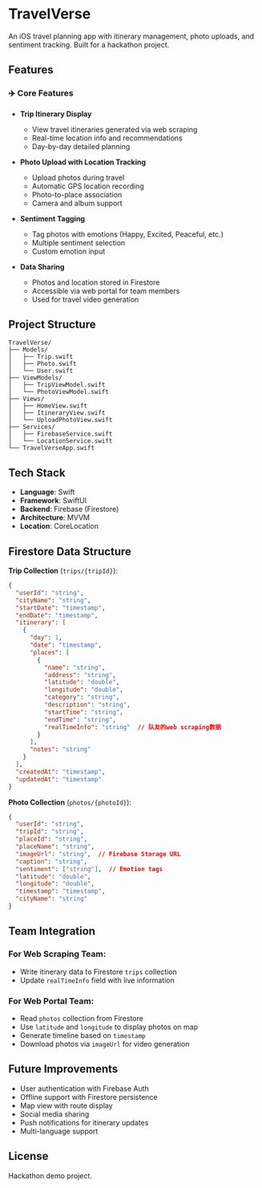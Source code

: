 # TravelVerse

An iOS travel planning app with itinerary management, photo uploads, and sentiment tracking. Built for a hackathon project.

## Features

### ✈️ Core Features
- **Trip Itinerary Display**
  - View travel itineraries generated via web scraping
  - Real-time location info and recommendations
  - Day-by-day detailed planning

- **Photo Upload with Location Tracking**
  - Upload photos during travel
  - Automatic GPS location recording
  - Photo-to-place association
  - Camera and album support

- **Sentiment Tagging**
  - Tag photos with emotions (Happy, Excited, Peaceful, etc.)
  - Multiple sentiment selection
  - Custom emotion input

- **Data Sharing**
  - Photos and location stored in Firestore
  - Accessible via web portal for team members
  - Used for travel video generation

## Project Structure

```
TravelVerse/
├── Models/
│   ├── Trip.swift
│   ├── Photo.swift
│   └── User.swift
├── ViewModels/
│   ├── TripViewModel.swift
│   └── PhotoViewModel.swift
├── Views/
│   ├── HomeView.swift
│   ├── ItineraryView.swift
│   └── UploadPhotoView.swift
├── Services/
│   ├── FirebaseService.swift
│   └── LocationService.swift
└── TravelVerseApp.swift
```

## Tech Stack

- **Language**: Swift
- **Framework**: SwiftUI
- **Backend**: Firebase (Firestore)
- **Architecture**: MVVM
- **Location**: CoreLocation

## Firestore Data Structure

**Trip Collection** (`trips/{tripId}`):
```json
{
  "userId": "string",
  "cityName": "string",
  "startDate": "timestamp",
  "endDate": "timestamp",
  "itinerary": [
    {
      "day": 1,
      "date": "timestamp",
      "places": [
        {
          "name": "string",
          "address": "string",
          "latitude": "double",
          "longitude": "double",
          "category": "string",
          "description": "string",
          "startTime": "string",
          "endTime": "string",
          "realTimeInfo": "string"  // 队友的web scraping数据
        }
      ],
      "notes": "string"
    }
  ],
  "createdAt": "timestamp",
  "updatedAt": "timestamp"
}
```

**Photo Collection** (`photos/{photoId}`):
```json
{
  "userId": "string",
  "tripId": "string",
  "placeId": "string",
  "placeName": "string",
  "imageUrl": "string",  // Firebase Storage URL
  "caption": "string",
  "sentiment": ["string"],  // Emotion tags
  "latitude": "double",
  "longitude": "double",
  "timestamp": "timestamp",
  "cityName": "string"
}
```

## Team Integration

### For Web Scraping Team:
- Write itinerary data to Firestore `trips` collection
- Update `realTimeInfo` field with live information

### For Web Portal Team:
- Read `photos` collection from Firestore
- Use `latitude` and `longitude` to display photos on map
- Generate timeline based on `timestamp`
- Download photos via `imageUrl` for video generation

## Future Improvements

- User authentication with Firebase Auth
- Offline support with Firestore persistence
- Map view with route display
- Social media sharing
- Push notifications for itinerary updates
- Multi-language support

## License

Hackathon demo project.
